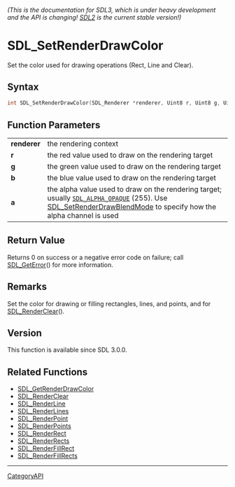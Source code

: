 ###### (This is the documentation for SDL3, which is under heavy development and the API is changing! [SDL2](https://wiki.libsdl.org/SDL2/) is the current stable version!)
# SDL_SetRenderDrawColor

Set the color used for drawing operations (Rect, Line and Clear).

## Syntax

```c
int SDL_SetRenderDrawColor(SDL_Renderer *renderer, Uint8 r, Uint8 g, Uint8 b, Uint8 a);

```

## Function Parameters

|                  |                                                                                                                                                                                                                   |
| ---------------- | ----------------------------------------------------------------------------------------------------------------------------------------------------------------------------------------------------------------- |
| **renderer**     | the rendering context                                                                                                                                                                                             |
| **r**            | the red value used to draw on the rendering target                                                                                                                                                                |
| **g**            | the green value used to draw on the rendering target                                                                                                                                                              |
| **b**            | the blue value used to draw on the rendering target                                                                                                                                                               |
| **a**            | the alpha value used to draw on the rendering target; usually [`SDL_ALPHA_OPAQUE`](SDL_ALPHA_OPAQUE) (255). Use [SDL_SetRenderDrawBlendMode](SDL_SetRenderDrawBlendMode) to specify how the alpha channel is used |

## Return Value

Returns 0 on success or a negative error code on failure; call
[SDL_GetError](SDL_GetError)() for more information.

## Remarks

Set the color for drawing or filling rectangles, lines, and points, and for
[SDL_RenderClear](SDL_RenderClear)().

## Version

This function is available since SDL 3.0.0.

## Related Functions

* [SDL_GetRenderDrawColor](SDL_GetRenderDrawColor)
* [SDL_RenderClear](SDL_RenderClear)
* [SDL_RenderLine](SDL_RenderLine)
* [SDL_RenderLines](SDL_RenderLines)
* [SDL_RenderPoint](SDL_RenderPoint)
* [SDL_RenderPoints](SDL_RenderPoints)
* [SDL_RenderRect](SDL_RenderRect)
* [SDL_RenderRects](SDL_RenderRects)
* [SDL_RenderFillRect](SDL_RenderFillRect)
* [SDL_RenderFillRects](SDL_RenderFillRects)

----
[CategoryAPI](CategoryAPI)


